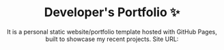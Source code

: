 <!-- PROJECT LOGO -->
<br />
<p align="center">
  <h1 align="center">Developer's Portfolio ✨</h1>

  <p align="center">
    It is a personal static website/portfolio template hosted with GitHub Pages, built to showcase my recent projects. Site URL: 
    <!-- <a href="https://manitbaser.github.io">mudit.github.io</a> -->
    <br />
    <br />
  </p>
</p>


<!-- [![Site preview](/public/social-image.png)](https://manitbaser.github.io/) -->
<br><br>
